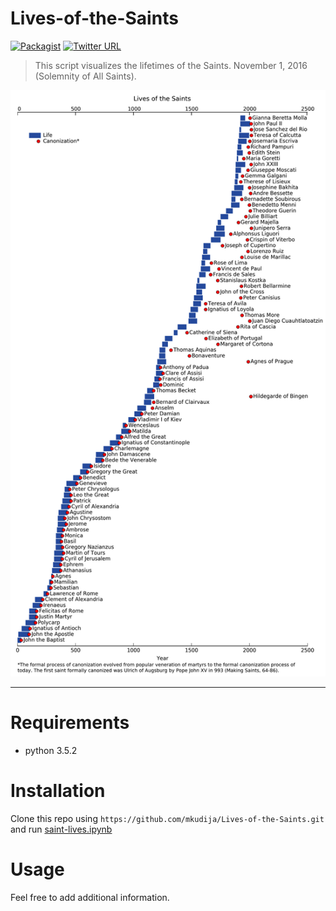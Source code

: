 # Lives-of-the-Saints
[![Packagist](https://img.shields.io/packagist/l/doctrine/orm.svg?maxAge=2592000)](https://github.com/mkudija/Aircraft-Spec-Charts/blob/master/LICENSE)
[![Twitter URL](https://img.shields.io/twitter/url/http/shields.io.svg?style=social&maxAge=2592000)](https://twitter.com/mkudija)

> This script visualizes the lifetimes of the Saints. November 1, 2016 (Solemnity of All Saints). 

![Saints Lives](https://github.com/mkudija/Lives-of-the-Saints/blob/master/lives-of-the-saints.png "Saints Lives")

<hr> 

# Requirements

* python 3.5.2

# Installation
Clone this repo using `https://github.com/mkudija/Lives-of-the-Saints.git` and run [saint-lives.ipynb](https://github.com/mkudija/Lives-of-the-Saints/blob/master/saint-lives.ipynb)

# Usage
Feel free to add additional information.
